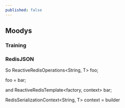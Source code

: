 ```yaml
---
published: false
---
```

## Moodys

### Training

### RedisJSON

So ReactiveRedisOperations<String, T> foo;

foo = bar;

and ReactiveRedisTemplate<factory, context> bar;


RedisSerializationContext<String, T> context = builder


  